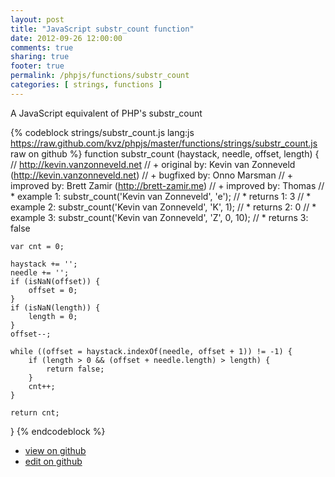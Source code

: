 ```yaml
---
layout: post
title: "JavaScript substr_count function"
date: 2012-09-26 12:00:00
comments: true
sharing: true
footer: true
permalink: /phpjs/functions/substr_count
categories: [ strings, functions ]
---
```

A JavaScript equivalent of PHP's substr_count
<!-- more -->
{% codeblock strings/substr_count.js lang:js https://raw.github.com/kvz/phpjs/master/functions/strings/substr_count.js raw on github %}
function substr_count (haystack, needle, offset, length) {
    // http://kevin.vanzonneveld.net
    // +   original by: Kevin van Zonneveld (http://kevin.vanzonneveld.net)
    // +   bugfixed by: Onno Marsman
    // +   improved by: Brett Zamir (http://brett-zamir.me)
    // +   improved by: Thomas
    // *     example 1: substr_count('Kevin van Zonneveld', 'e');
    // *     returns 1: 3
    // *     example 2: substr_count('Kevin van Zonneveld', 'K', 1);
    // *     returns 2: 0
    // *     example 3: substr_count('Kevin van Zonneveld', 'Z', 0, 10);
    // *     returns 3: false

    var cnt = 0;

    haystack += '';
    needle += '';
    if (isNaN(offset)) {
        offset = 0;
    }
    if (isNaN(length)) {
        length = 0;
    }
    offset--;

    while ((offset = haystack.indexOf(needle, offset + 1)) != -1) {
        if (length > 0 && (offset + needle.length) > length) {
            return false;
        }
        cnt++;
    }

    return cnt;
}
{% endcodeblock %}
<ul>
 <li><a href="https://github.com/kvz/phpjs/blob/master/functions/strings/substr_count.js">view on github</a></li>
 <li><a href="https://github.com/kvz/phpjs/edit/master/functions/strings/substr_count.js">edit on github</a></li>
</ul>
